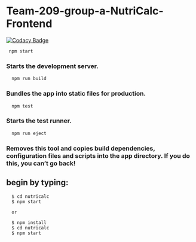 # Team-209-group-a-NutriCalc-Frontend

[![Codacy Badge](https://api.codacy.com/project/badge/Grade/0ab4881bb234482884373dc645f7cce9)](https://app.codacy.com/gh/BuildForSDGCohort2/Team-209-group-a-NutriCalc-Frontend?utm_source=github.com&utm_medium=referral&utm_content=BuildForSDGCohort2/Team-209-group-a-NutriCalc-Frontend&utm_campaign=Badge_Grade_Settings)

```
 npm start
 ```
  ### Starts the development server.

```
  npm run build

  ```
  ###  Bundles the app into static files for production.

```
  npm test
  ```
  ###  Starts the test runner.

```
  npm run eject
  ```
  ###  Removes this tool and copies build dependencies, configuration files and scripts into the app directory. If you do this, you can’t go back!


## begin by typing:
```
  $ cd nutricalc
  $ npm start

  or 

  $ npm install
  $ cd nutricalc
  $ npm start
  ```